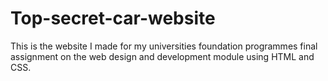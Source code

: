 # Top-secret-car-website
This is the website I made for my universities foundation programmes final assignment on the web design and development module using HTML and CSS.
